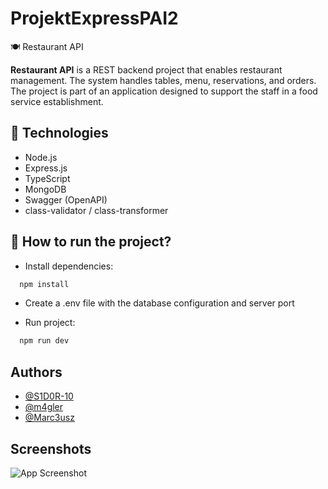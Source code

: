 # ProjektExpressPAI2
🍽️ Restaurant API

**Restaurant API** is a REST backend project that enables restaurant management. The system handles tables, menu, reservations, and orders. The project is part of an application designed to support the staff in a food service establishment.


## 🔧 Technologies
- Node.js
- Express.js
- TypeScript
- MongoDB
- Swagger (OpenAPI)
- class-validator / class-transformer

## 🚀 How to run the project?
- Install dependencies: 
```bash
  npm install
```
- Create a .env file with the database configuration and server port

- Run project:
```bash
  npm run dev
```

## Authors

- [@S1D0R-10](https://www.github.com/S1D0R-10)
- [@m4gler](https://www.github.com/m4gler)
- [@Marc3usz](https://www.github.com/Marc3usz)

    
## Screenshots

![App Screenshot](https://i.imgur.com/SnTP3Vk.gif)

